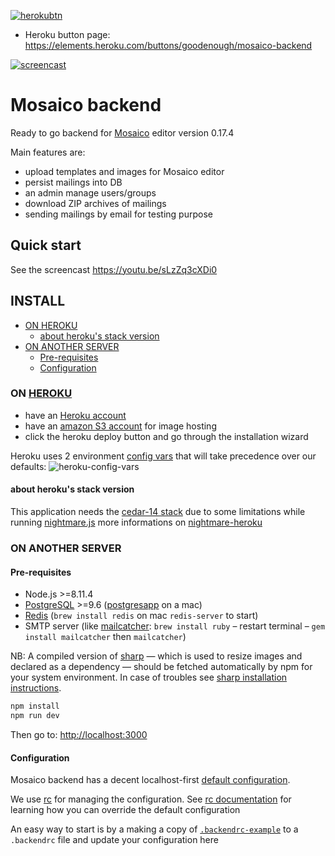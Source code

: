 [![herokubtn](https://www.herokucdn.com/deploy/button.svg)](https://heroku.com/deploy?template=https://github.com/mmmonica50/mosaico-backend)

- Heroku button page: https://elements.heroku.com/buttons/goodenough/mosaico-backend

[![screencast](https://drive.google.com/uc?export=view&id=0BwQNm5fx5y30SXpSMWI4U1Z3b0E)](https://youtu.be/HqUT2et0FnM)

# Mosaico backend

Ready to go backend for [Mosaico](http://mosaico.io) editor version 0.17.4

Main features are:

- upload templates and images for Mosaico editor
- persist mailings into DB
- an admin manage users/groups
- download ZIP archives of mailings
- sending mailings by email for testing purpose

## Quick start

See the screencast https://youtu.be/sLzZq3cXDi0

## INSTALL

<!-- START doctoc generated TOC please keep comment here to allow auto update -->
<!-- DON'T EDIT THIS SECTION, INSTEAD RE-RUN doctoc TO UPDATE -->

- [ON HEROKU](#on-heroku)
  - [about heroku's stack version](#about-herokus-stack-version)
- [ON ANOTHER SERVER](#on-another-server)
  - [Pre-requisites](#pre-requisites)
  - [Configuration](#configuration)

<!-- END doctoc generated TOC please keep comment here to allow auto update -->

### ON [HEROKU](https://www.heroku.com/home)

- have an [Heroku account](https://www.heroku.com/home)
- have an [amazon S3 account](https://aws.amazon.com/s3/) for image hosting
- click the heroku deploy button and go through the installation wizard

Heroku uses 2 environment [config vars](https://devcenter.heroku.com/articles/config-vars#setting-up-config-vars-for-a-deployed-application) that will take precedence over our defaults:
![heroku-config-vars](http://imgur.com/download/DAw55D3)

#### about heroku's stack version

This application needs the [cedar-14 stack](https://devcenter.heroku.com/articles/cedar-14-stack) due to some limitations while running [nightmare.js](http://www.nightmarejs.org/)
more informations on [nightmare-heroku](https://github.com/oscarmorrison/nightmare-heroku)

### ON ANOTHER SERVER

#### Pre-requisites

- Node.js >=8.11.4
- [PostgreSQL](https://www.postgresql.org/) >=9.6 ([postgresapp](http://postgresapp.com/) on a mac)
- [Redis](https://redis.io/) (`brew install redis` on mac `redis-server` to start)
- SMTP server (like [mailcatcher](https://mailcatcher.me/): `brew install ruby` – restart terminal – `gem install mailcatcher` then `mailcatcher`)

NB: A compiled version of [sharp](http://sharp.dimens.io/en/stable/) — which is used to resize images and declared as a dependency — should be fetched automatically by npm for your system environment. In case of troubles see [sharp installation instructions](http://sharp.dimens.io/en/stable/install/).

```sh
npm install
npm run dev
```

Then go to: [http://localhost:3000](http://localhost:3000)

#### Configuration

Mosaico backend has a decent localhost-first [default configuration](https://github.com/goodenough/mosaico-backend/blob/master/server/config.js#L13-L53).

We use [rc](https://www.npmjs.com/package/rc) for managing the configuration.
See [rc documentation](https://www.npmjs.com/package/rc#standards) for learning how you can override the default configuration

An easy way to start is by a making a copy of [`.backendrc-example`](https://github.com/goodenough/mosaico-backend/blob/master/.backendrc-example) to a `.backendrc` file and update your configuration here
